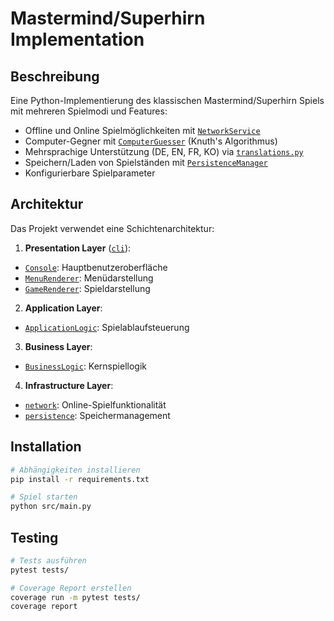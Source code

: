 # Mastermind/Superhirn Implementation

## Beschreibung
Eine Python-Implementierung des klassischen Mastermind/Superhirn Spiels mit mehreren Spielmodi und Features:

- Offline und Online Spielmöglichkeiten mit [`NetworkService`](src/network/network_service.py)
- Computer-Gegner mit [`ComputerGuesser`](src/business_logic/guesser/computer_guesser.py) (Knuth's Algorithmus)
- Mehrsprachige Unterstützung (DE, EN, FR, KO) via [`translations.py`](src/util/translations.py)
- Speichern/Laden von Spielständen mit [`PersistenceManager`](src/persistence/persistence_manager.py)
- Konfigurierbare Spielparameter

## Architektur
Das Projekt verwendet eine Schichtenarchitektur:

1. **Presentation Layer** ([`cli`](src/cli/)):
- [`Console`](src/cli/console.py): Hauptbenutzeroberfläche
- [`MenuRenderer`](src/cli/menu_renderer/menu_renderer.py): Menüdarstellung
- [`GameRenderer`](src/cli/game_renderer/game_renderer.py): Spieldarstellung

2. **Application Layer**:
- [`ApplicationLogic`](src/application_logic/application_logic.py): Spielablaufsteuerung

3. **Business Layer**:
- [`BusinessLogic`](src/business_logic/business_logic.py): Kernspiellogik

4. **Infrastructure Layer**:
- [`network`](src/network/): Online-Spielfunktionalität
- [`persistence`](src/persistence/): Speichermanagement

## Installation
```bash
# Abhängigkeiten installieren
pip install -r requirements.txt

# Spiel starten
python src/main.py
```

## Testing 
```bash
# Tests ausführen
pytest tests/

# Coverage Report erstellen
coverage run -m pytest tests/
coverage report
```